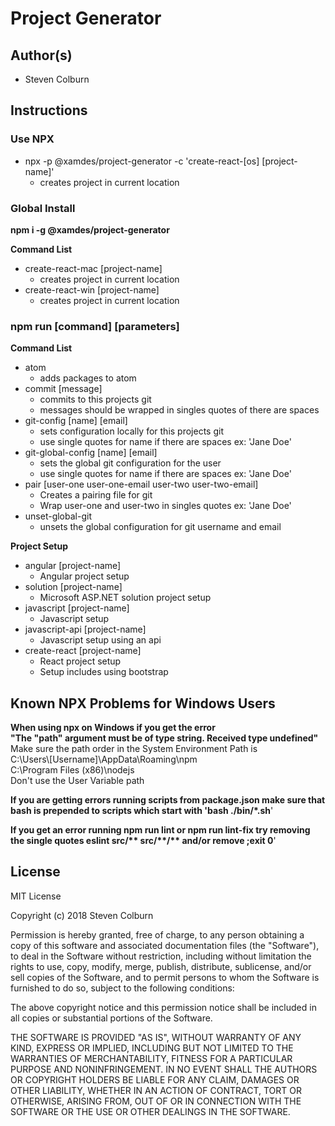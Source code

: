 # Project Generator

## Author(s)

  * Steven Colburn

## Instructions

### **Use NPX**

  * npx -p @xamdes/project-generator -c 'create-react-[os] [project-name]'
    * creates project in current location

### **Global Install**

  **npm i -g @xamdes/project-generator**

  **Command List**

  * create-react-mac [project-name]
    * creates project in current location
  * create-react-win [project-name]
    * creates project in current location

###  **npm run [command] [parameters]**

  **Command List**  

  * atom
    * adds packages to atom
  * commit [message]
    * commits to this projects git
    * messages should be wrapped in singles quotes of there are spaces
  * git-config [name] [email]
    * sets configuration locally for this projects git
    * use single quotes for name if there are spaces ex: 'Jane Doe'
  * git-global-config [name] [email]
    * sets the global git configuration for the user
    * use single quotes for name if there are spaces ex: 'Jane Doe'
  * pair [user-one user-one-email user-two user-two-email]
    * Creates a pairing file for git
    * Wrap user-one and user-two in singles quotes ex: 'Jane Doe'
  * unset-global-git
    * unsets the global configuration for git username and email

  **Project Setup**  

  * angular [project-name]
    * Angular project setup
  * solution [project-name]
    * Microsoft ASP.NET solution project setup
  * javascript [project-name]
    * Javascript setup
  * javascript-api [project-name]
    * Javascript setup using an api
  * create-react [project-name]
    * React project setup
    * Setup includes using bootstrap

## Known NPX Problems for Windows Users

**When using npx on Windows if you get the error**  
**"The "path" argument must be of type string. Received type undefined"**  
Make sure the path order in the System Environment Path is  
C:\Users\\[Username]\AppData\Roaming\npm  
C:\Program Files (x86)\nodejs  
Don't use the User Variable path  

**If you are getting errors running scripts from package.json make sure that bash is prepended to scripts which start with 'bash ./bin/\*.sh**'

**If you get an error running npm run lint or npm run lint-fix try removing the single quotes eslint src/\*\* src/\*\*/\*\* and/or remove ;exit 0**'

## License

MIT License

Copyright (c) 2018 Steven Colburn

Permission is hereby granted, free of charge, to any person obtaining a copy
of this software and associated documentation files (the "Software"), to deal
in the Software without restriction, including without limitation the rights
to use, copy, modify, merge, publish, distribute, sublicense, and/or sell
copies of the Software, and to permit persons to whom the Software is
furnished to do so, subject to the following conditions:

The above copyright notice and this permission notice shall be included in all
copies or substantial portions of the Software.

THE SOFTWARE IS PROVIDED "AS IS", WITHOUT WARRANTY OF ANY KIND, EXPRESS OR
IMPLIED, INCLUDING BUT NOT LIMITED TO THE WARRANTIES OF MERCHANTABILITY,
FITNESS FOR A PARTICULAR PURPOSE AND NONINFRINGEMENT. IN NO EVENT SHALL THE
AUTHORS OR COPYRIGHT HOLDERS BE LIABLE FOR ANY CLAIM, DAMAGES OR OTHER
LIABILITY, WHETHER IN AN ACTION OF CONTRACT, TORT OR OTHERWISE, ARISING FROM,
OUT OF OR IN CONNECTION WITH THE SOFTWARE OR THE USE OR OTHER DEALINGS IN THE
SOFTWARE.
